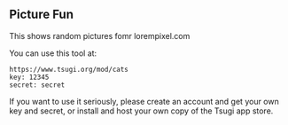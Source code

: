 
Picture Fun
-----------

This shows random pictures fomr lorempixel.com

You can use this tool at:

    https://www.tsugi.org/mod/cats
    key: 12345
    secret: secret
    
If you want to use it seriously, please create an account and get your own key and secret, or install
and host your own copy of the Tsugi app store.
